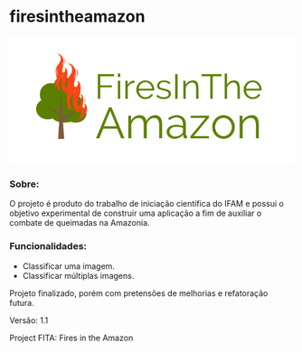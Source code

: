 # firesintheamazon

<p align="center">
<img src="./app/static/img/FITA.png"/>
<p/>


### Sobre:
O projeto é produto do trabalho de iniciação científica do IFAM e possui o objetivo experimental de construir uma aplicação a fim de auxiliar o combate de queimadas na Amazonia.

### Funcionalidades:
- Classificar uma imagem.
- Classificar múltiplas imagens.

Projeto finalizado, porém com pretensões de melhorias e refatoração futura.

Versão: 1.1

Project FITA: Fires in the Amazon
